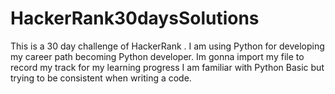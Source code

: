 # HackerRank30daysSolutions
This is a 30 day challenge of HackerRank . I am using Python for developing my career path becoming Python developer.
Im gonna import my file to record my track for my learning progress
I am familiar with Python Basic but trying to be consistent when writing a code.
